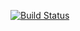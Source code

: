 [![Build Status](https://travis-ci.com/indic-dict/stardict-sanskrit-kAvya.svg?branch=master)](https://travis-ci.com/indic-dict/stardict-sanskrit-kAvya)
